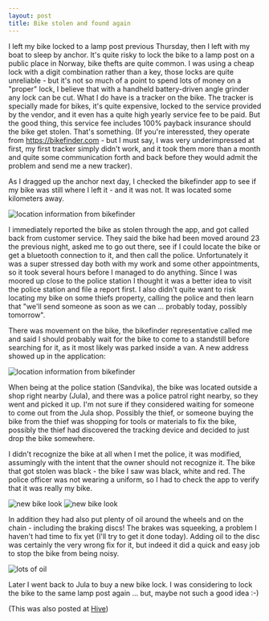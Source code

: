 ```yaml
---
layout: post
title: Bike stolen and found again
---
```


I left my bike locked to a lamp post previous Thursday, then I left with my boat to sleep by anchor.  It's quite risky to lock the bike to a lamp post on a public place in Norway, bike thefts are quite common.  I was using a cheap lock with a digit combination rather than a key, those locks are quite unreliable - but it's not so much of a point to spend lots of money on a "proper" lock, I believe that with a handheld battery-driven angle grinder any lock can be cut.  What I do have is a tracker on the bike.  The tracker is specially made for bikes, it's quite expensive, locked to the service provided by the vendor, and it even has a quite high yearly service fee to be paid.  But the good thing, this service fee includes 100% payback insurance should the bike get stolen.  That's something.  (If you're interessted, they operate from https://bikefinder.com - but I must say, I was very underimpressed at first, my first tracker simply didn't work, and it took them more than a month and quite some communication forth and back before they would admit the problem and send me a new tracker).

As I dragged up the anchor next day, I checked the bikefinder app to see if my bike was still where I left it - and it was not.  It was located some kilometers away.

![location information from bikefinder](https://ipfs.io/ipfs/QmePicJ5WLWu627juoUtwyVq6cVRv24GyGjw2JJqAAcYg8)

I immediately reported the bike as stolen through the app, and got called back from customer service.  They said the bike had been moved around 23 the previous night, asked me to go out there, see if I could locate the bike or get a bluetooth connection to it, and then call the police.  Unfortunately it was a super stressed day both with my work and some other appointments, so it took several hours before I managed to do anything.  Since I was moored up close to the police station I thought it was a better idea to visit the police station and file a report first.  I also didn't quite want to risk locating my bike on some thiefs property, calling the police and then learn that "we'll send someone as soon as we can ... probably today, possibly tomorrow".

There was movement on the bike, the bikefinder representative called me and said I should probably wait for the bike to come to a standstill before searching for it, as it most likely was parked inside a van.  A new address showed up in the application:

![location information from bikefinder](https://ipfs.io/ipfs/QmeeQsAUK1ibuUHjYScQ8yg4bghzTGvC54ZRWSrHuontwd)

When being at the police station (Sandvika), the bike was located outside a shop right nearby (Jula), and there was a police patrol right nearby, so they went and picked it up.  I'm not sure if they considered waiting for someone to come out from the Jula shop.  Possibly the thief, or someone buying the bike from the thief was shopping for tools or materials to fix the bike, possibly the thief had discovered the tracking device and decided to just drop the bike somewhere.

I didn't recognize the bike at all when I met the police, it was modified, assumingly with the intent that the owner should not recognize it.  The bike that got stolen was black - the bike I saw was black, white and red.  The police officer was not wearing a uniform, so I had to check the app to verify that it was really my bike.

![new bike look](https://ipfs.io/ipfs/QmQ6Nd9FvFtbNeYed76M9tZgsRUiqFhqSkUDtTzVTQCJJt)
![new bike look](https://ipfs.io/ipfs/QmZP2bpFg1cGPoNtZVZGv9sj1s4cQVJDwpr1siTWqqhfvL)

In addition they had also put plenty of oil around the wheels and on the chain - including the braking discs!  The brakes was squeeking, a problem I haven't had time to fix yet (I'll try to get it done today).  Adding oil to the disc was certainly the very wrong fix for it, but indeed it did a quick and easy job to stop the bike from being noisy.

![lots of oil](https://ipfs.io/ipfs/QmPN3SarBbFYRbomkNiBbY78MwGaVn4tK8RjR9H2pi9tgw)

Later I went back to Jula to buy a new bike lock.  I was considering to lock the bike to the same lamp post again ... but, maybe not such a good idea :-)

(This was also posted at [Hive](https://hive.blog/biking/@tobixen/my-bike-got-stolen-and-found-again))
